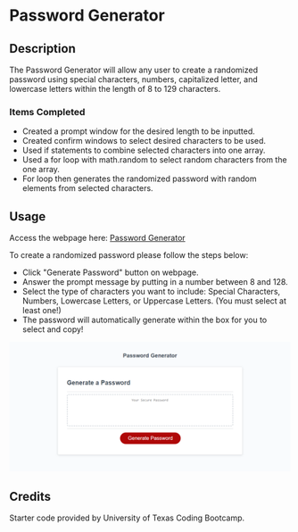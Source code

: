 # Password Generator

## Description

The Password Generator will allow any user to create a randomized password using special characters, numbers, capitalized letter, and lowercase letters within the length of 8 to 129 characters.

### Items Completed
- Created a prompt window for the desired length to be inputted.
- Created confirm windows to select desired characters to be used.
- Used if statements to combine selected characters into one array.
- Used a for loop with math.random to select random characters from the one array.
- For loop then generates the randomized password with random elements from selected characters.


## Usage

Access the webpage here: [Password Generator](https://annie-mcelroy.github.io/password-generator/)

To create a randomized password please follow the steps below:
- Click "Generate Password" button on webpage.
- Answer the prompt message by putting in a number between 8 and 128.
- Select the type of characters you want to include: Special Characters, Numbers, Lowercase Letters, or Uppercase Letters. (You must select at least one!)
- The password will automatically generate within the box for you to select and copy!

![alt text](./assets/images/screen.password-generator.png)


## Credits

Starter code provided by University of Texas Coding Bootcamp.



